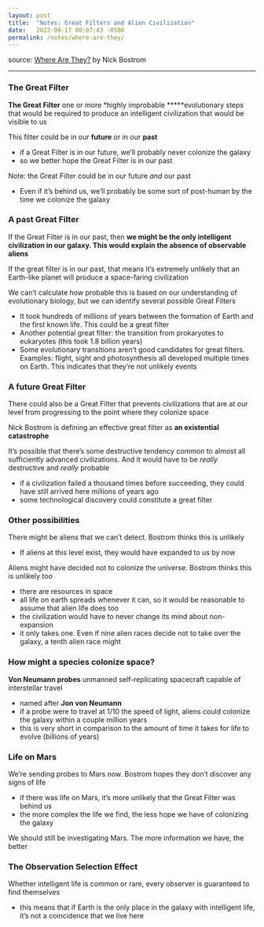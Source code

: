 ```yaml
---
layout: post
title:  "Notes: Great Filters and Alien Civilization"
date:   2022-09-17 00:07:43 -0500
permalink: /notes/where-are-they/
---
```


source: [Where Are They?](https://nickbostrom.com/extraterrestrial.pdf) by Nick Bostrom

---

### The Great Filter

**The Great Filter** one or more *highly improbable *****evolutionary steps that would be required to produce an intelligent civilization that would be visible to us

This filter could be in our **future** or in our **past**

- if a Great Filter is in our future, we’ll probably never colonize the galaxy
- so we better hope the Great Filter is in our past

Note: the Great Filter could be in our future *and* our past

- Even if it’s behind us, we’ll probably be some sort of post-human by the time we colonize the galaxy

### A past Great Filter

If the Great Filter is in our past, then **we might be the only intelligent civilization in our galaxy. This would explain the absence of observable aliens**

If the great filter is in our past, that means it’s extremely unlikely that an Earth-like planet will produce a space-faring civilization

We can’t calculate how probable this is based on our understanding of evolutionary biology, but we can identify several possible Great Filters

- It took hundreds of millions of years between the formation of Earth and the first known life. This could be a great filter
- Another potential great filter: the transition from prokaryotes to eukaryotes (this took 1.8 billion years)
- Some evolutionary transitions aren’t good candidates for great filters. Examples: flight, sight and photosynthesis all developed multiple times on Earth. This indicates that they’re not unlikely events

### A future Great Filter

There could also be a Great Filter that prevents civilizations that are at our level from progressing to the point where they colonize space

Nick Bostrom is defining an effective great filter as **an existential catastrophe**

It’s possible that there’s some destructive tendency common to almost all sufficiently advanced civilizations. And it would have to be *really* destructive and *really* probable

- if a civilization failed a thousand times before succeeding, they could have still arrived here millions of years ago
- some technological discovery could constitute a great filter

### Other possibilities

There might be aliens that we can’t detect. Bostrom thinks this is unlikely

- If aliens at this level exist, they would have expanded to us by now

Aliens might have decided not to colonize the universe. Bostrom thinks this is unlikely too

- there are resources in space
- all life on earth spreads whenever it can, so it would be reasonable to assume that alien life does too
- the civilization would have to never change its mind about non-expansion
- it only takes one. Even if nine alien races decide not to take over the galaxy, a tenth alien race might

### How might a species colonize space?

**Von Neumann probes** unmanned self-replicating spacecraft capable of interstellar travel

- named after **Jon von Neumann**
- if a probe were to travel at 1/10 the speed of light, aliens could colonize the galaxy within a couple million years
- this is very short in comparison to the amount of time it takes for life to evolve (billions of years)

### Life on Mars

We’re sending probes to Mars now. Bostrom hopes they don’t discover any signs of life

- if there was life on Mars, it’s more unlikely that the Great Filter was behind us
- the more complex the life we find, the less hope we have of colonizing the galaxy

We should still be investigating Mars. The more information we have, the better

### The Observation Selection Effect

Whether intelligent life is common or rare, every observer is guaranteed to find themselves

- this means that if Earth is the only place in the galaxy with intelligent life, it’s not a coincidence that we live here
